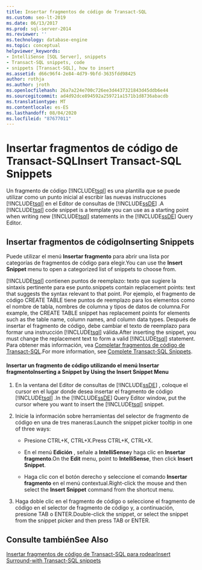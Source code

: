 ```yaml
---
title: Insertar fragmentos de código de Transact-SQL
ms.custom: seo-lt-2019
ms.date: 06/13/2017
ms.prod: sql-server-2014
ms.reviewer: ''
ms.technology: database-engine
ms.topic: conceptual
helpviewer_keywords:
- IntelliSense [SQL Server], snippets
- Transact-SQL snippets, code
- snippets [Transact-SQL], how to insert
ms.assetid: d66c96f4-2e84-4d79-9bfd-3635fdd98425
author: rothja
ms.author: jroth
ms.openlocfilehash: 26a7a224e700c726ee3d4437321843d45ddb6e44
ms.sourcegitcommit: ad4d92dce894592a259721a1571b1d8736abacdb
ms.translationtype: MT
ms.contentlocale: es-ES
ms.lasthandoff: 08/04/2020
ms.locfileid: "87677011"
---
```

# <a name="insert-transact-sql-snippets"></a><span data-ttu-id="29c7c-102">Insertar fragmentos de código de Transact-SQL</span><span class="sxs-lookup"><span data-stu-id="29c7c-102">Insert Transact-SQL Snippets</span></span>
  <span data-ttu-id="29c7c-103">Un fragmento de código [!INCLUDE[tsql](../../includes/tsql-md.md)] es una plantilla que se puede utilizar como un punto inicial al escribir las nuevas instrucciones [!INCLUDE[tsql](../../includes/tsql-md.md)] en el Editor de consultas de [!INCLUDE[ssDE](../../includes/ssde-md.md)] .</span><span class="sxs-lookup"><span data-stu-id="29c7c-103">A [!INCLUDE[tsql](../../includes/tsql-md.md)] code snippet is a template you can use as a starting point when writing new [!INCLUDE[tsql](../../includes/tsql-md.md)] statements in the [!INCLUDE[ssDE](../../includes/ssde-md.md)] Query Editor.</span></span>  
  
## <a name="inserting-snippets"></a><span data-ttu-id="29c7c-104">Insertar fragmentos de código</span><span class="sxs-lookup"><span data-stu-id="29c7c-104">Inserting Snippets</span></span>  
 <span data-ttu-id="29c7c-105">Puede utilizar el menú **Insertar fragmento** para abrir una lista por categorías de fragmentos de código para elegir.</span><span class="sxs-lookup"><span data-stu-id="29c7c-105">You can use the **Insert Snippet** menu to open a categorized list of snippets to choose from.</span></span>  
  
 [!INCLUDE[tsql](../../includes/tsql-md.md)] <span data-ttu-id="29c7c-106">contienen puntos de reemplazo: texto que sugiere la sintaxis pertinente para ese punto.</span><span class="sxs-lookup"><span data-stu-id="29c7c-106">snippets contain replacement points: text that suggests the syntax relevant to that point.</span></span> <span data-ttu-id="29c7c-107">Por ejemplo, el fragmento de código CREATE TABLE tiene puntos de reemplazo para los elementos como el nombre de tabla, nombres de columna y tipos de datos de columna.</span><span class="sxs-lookup"><span data-stu-id="29c7c-107">For example, the CREATE TABLE snippet has replacement points for elements such as the table name, column names, and column data types.</span></span> <span data-ttu-id="29c7c-108">Después de insertar el fragmento de código, debe cambiar el texto de reemplazo para formar una instrucción [!INCLUDE[tsql](../../includes/tsql-md.md)] válida.</span><span class="sxs-lookup"><span data-stu-id="29c7c-108">After inserting the snippet, you must change the replacement text to form a valid [!INCLUDE[tsql](../../includes/tsql-md.md)] statement.</span></span> <span data-ttu-id="29c7c-109">Para obtener más información, vea [Completar fragmentos de código de Transact-SQL](complete-transact-sql-snippets.md).</span><span class="sxs-lookup"><span data-stu-id="29c7c-109">For more information, see [Complete Transact-SQL Snippets](complete-transact-sql-snippets.md).</span></span>  
  
#### <a name="inserting-a-snippet-by-using-the-insert-snippet-menu"></a><span data-ttu-id="29c7c-110">Insertar un fragmento de código utilizando el menú Insertar fragmento</span><span class="sxs-lookup"><span data-stu-id="29c7c-110">Inserting a Snippet by Using the Insert Snippet Menu</span></span>  
  
1.  <span data-ttu-id="29c7c-111">En la ventana del Editor de consultas de [!INCLUDE[ssDE](../../includes/ssde-md.md)] , coloque el cursor en el lugar donde desea insertar el fragmento de código [!INCLUDE[tsql](../../includes/tsql-md.md)] .</span><span class="sxs-lookup"><span data-stu-id="29c7c-111">In the [!INCLUDE[ssDE](../../includes/ssde-md.md)] Query Editor window, put the cursor where you want to insert the [!INCLUDE[tsql](../../includes/tsql-md.md)] snippet.</span></span>  
  
2.  <span data-ttu-id="29c7c-112">Inicie la información sobre herramientas del selector de fragmento de código en una de tres maneras:</span><span class="sxs-lookup"><span data-stu-id="29c7c-112">Launch the snippet picker tooltip in one of three ways:</span></span>  
  
    -   <span data-ttu-id="29c7c-113">Presione CTRL+K, CTRL+X.</span><span class="sxs-lookup"><span data-stu-id="29c7c-113">Press CTRL+K, CTRL+X.</span></span>  
  
    -   <span data-ttu-id="29c7c-114">En el menú **Edición** , señale a **IntelliSense**y haga clic en **Insertar fragmento**.</span><span class="sxs-lookup"><span data-stu-id="29c7c-114">On the **Edit** menu, point to **IntelliSense**, then click **Insert Snippet**.</span></span>  
  
    -   <span data-ttu-id="29c7c-115">Haga clic con el botón derecho y seleccione el comando **Insertar fragmento** en el menú contextual.</span><span class="sxs-lookup"><span data-stu-id="29c7c-115">Right-click the mouse and then select the **Insert Snippet** command from the shortcut menu.</span></span>  
  
3.  <span data-ttu-id="29c7c-116">Haga doble clic en el fragmento de código o seleccione el fragmento de código en el selector de fragmento de código y, a continuación, presione TAB o ENTER.</span><span class="sxs-lookup"><span data-stu-id="29c7c-116">Double-click the snippet, or select the snippet from the snippet picker and then press TAB or ENTER.</span></span>  
  
## <a name="see-also"></a><span data-ttu-id="29c7c-117">Consulte también</span><span class="sxs-lookup"><span data-stu-id="29c7c-117">See Also</span></span>  
 [<span data-ttu-id="29c7c-118">Insertar fragmentos de código de Transact-SQL para rodear</span><span class="sxs-lookup"><span data-stu-id="29c7c-118">Insert Surround-with Transact-SQL snippets</span></span>](insert-surround-with-transact-sql-snippets.md)  
  
  
